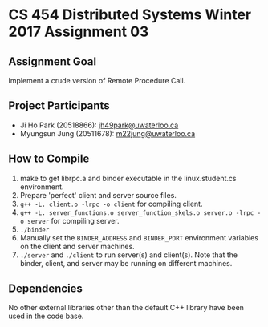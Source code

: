 # CS 454 Distributed Systems Winter 2017 Assignment 03

## Assignment Goal
Implement a crude version of Remote Procedure Call. 

## Project Participants

- Ji Ho Park (20518866): jh49park@uwaterloo.ca
- Myungsun Jung (20511678): m22jung@uwaterloo.ca

## How to Compile

1. make to get librpc.a and binder executable in the linux.student.cs environment.
2. Prepare 'perfect' client and server source files.
3. `g++ -L. client.o -lrpc -o client` for compiling client.
4. `g++ -L. server_functions.o server_function_skels.o server.o -lrpc -o server` for compiling server.
5. `./binder`
6. Manually set the `BINDER_ADDRESS` and `BINDER_PORT` environment variables on the client and server machines.
7. `./server` and `./client` to run server(s) and client(s). Note that the binder, client, and server may be running on different machines.

## Dependencies

No other external libraries other than the default C++ library have been used in the code base.
